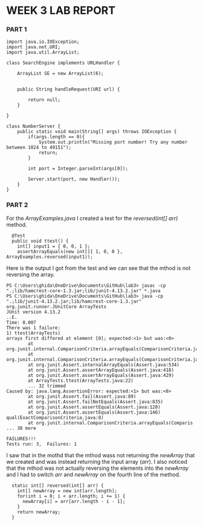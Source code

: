 # WEEK 3 LAB REPORT
### PART 1
<pre><code>import java.io.IOException;
import java.net.URI;
import java.util.ArrayList;

class SearchEngine implements URLHandler {

    ArrayList<String> SE = new ArrayList<String>(6);


    public String handleRequest(URI url) {
        
        return null;
    }
    
}

class NumberServer {
    public static void main(String[] args) throws IOException {
        if(args.length == 0){
            System.out.println("Missing port number! Try any number between 1024 to 49151");
            return;
        }

        int port = Integer.parseInt(args[0]);

        Server.start(port, new Handler());
    }
}
</code></pre>

 
### PART 2
For the *ArrayExamples.java* I created a test for the *reversed(int[] arr)* method.
<pre><code>  @Test
  public void ttest() {
    int[] input1 = { 0, 0, 1 };
    assertArrayEquals(new int[]{ 1, 0, 0 }, ArrayExamples.reversed(input1)); </code></pre>
 
Here is the output I got from the test and we can see that the mthod is not reversing the array.
<pre><code>PS C:\Users\ghida\OneDrive\Documents\GitHub\lab3> javac -cp ".;lib/hamcrest-core-1.3.jar;lib/junit-4.13.2.jar" *.java
PS C:\Users\ghida\OneDrive\Documents\GitHub\lab3> java -cp ".;lib/junit-4.13.2.jar;lib/hamcrest-core-1.3.jar" org.junit.runner.JUnitCore ArrayTests
JUnit version 4.13.2
..E.
Time: 0.007
There was 1 failure:
1) ttest(ArrayTests)
arrays first differed at element [0]; expected:<1> but was:<0>       
        at org.junit.internal.ComparisonCriteria.arrayEquals(ComparisonCriteria.java:78)
        at org.junit.internal.ComparisonCriteria.arrayEquals(ComparisonCriteria.java:28)
        at org.junit.Assert.internalArrayEquals(Assert.java:534)     
        at org.junit.Assert.assertArrayEquals(Assert.java:418)       
        at org.junit.Assert.assertArrayEquals(Assert.java:429)       
        at ArrayTests.ttest(ArrayTests.java:22)
        ... 32 trimmed
Caused by: java.lang.AssertionError: expected:<1> but was:<0>        
        at org.junit.Assert.fail(Assert.java:89)
        at org.junit.Assert.failNotEquals(Assert.java:835)
        at org.junit.Assert.assertEquals(Assert.java:120)
        at org.junit.Assert.assertEquals(Assert.java:146)
qual(ExactComparisonCriteria.java:8)
        at org.junit.internal.ComparisonCriteria.arrayEquals(Comparis        ... 38 more

FAILURES!!!
Tests run: 3,  Failures: 1 </code></pre>

I saw that in the mothd that the mthod wass not returning the *newArray* that we created and was instead returning the input array (*arr*).
I also noticed that the mthod was not actually reversing the elements into the *newArray* and I had to switch *arr* and *newArray* on the fourth line of the method.
<pre><code>  static int[] reversed(int[] arr) {
    int[] newArray = new int[arr.length];
    for(int i = 0; i < arr.length; i += 1) {
      newArray[i] = arr[arr.length - i - 1];
    }
    return newArray;
  }</code></pre>
